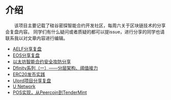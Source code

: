 # 介绍

&emsp;&emsp;该项目主要记载了硅谷密探智能合约开发社区，每周六关于区块链技术的分享会复盘内容。
同学们有什么疑问或者质疑的都可以提issue，进行分享的同学也请联系我以对文章内容进行编辑。

- [AELF分享复盘](chapter1/AELF.md)
- [EOS分享复盘](chapter2/EOS.md)
- [以太坊智能合约安全攻防分享](chapter7/SMTCONTRACT.md) 
- [Dfinity系列（一）——分层架构、阈值接力](chapter3/DIFINITY.md)
- [ERC20发币实践](chapter4/ERC.md)
- [Ulord项目分享复盘](chapter8/ULORD.md)
- [U Network](chapter6/UUU.md)
- [POS实现，从Peercoin到TenderMint](chapter5/POS.md)